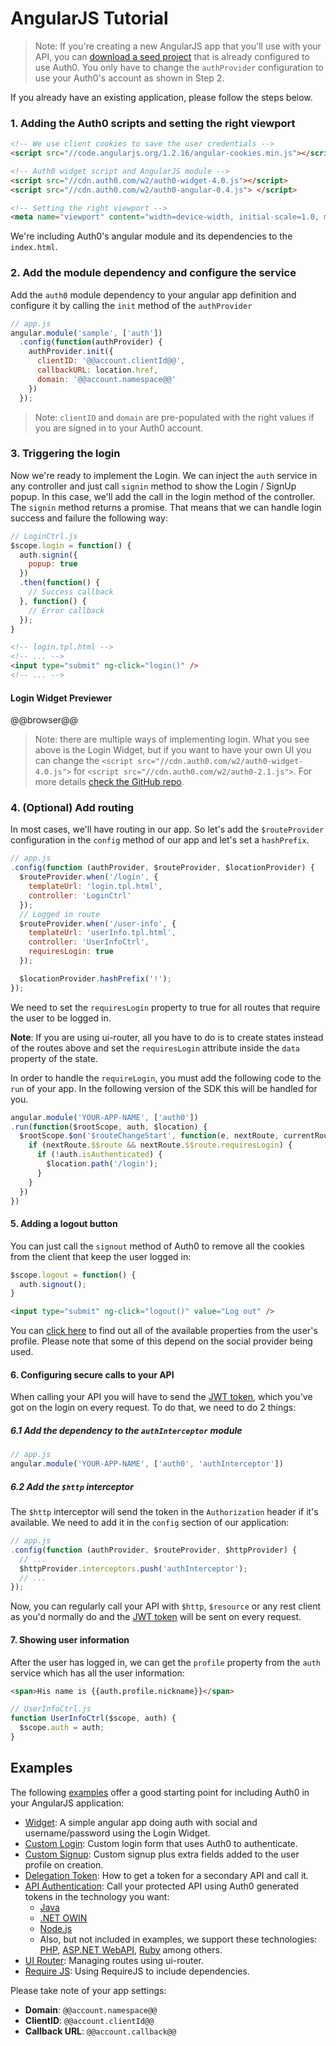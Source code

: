 # AngularJS Tutorial

> Note: If you're creating a new AngularJS app that you'll use with your API, you can [download a seed project](https://github.com/auth0/auth0-angular-api-sample/archive/gh-pages.zip) that is already configured to use Auth0. You only have to change the `authProvider` configuration to use your Auth0's account as shown in Step 2.

If you already have an existing application, please follow the steps below.

### 1. Adding the Auth0 scripts and setting the right viewport

```html
<!-- We use client cookies to save the user credentials -->
<script src="//code.angularjs.org/1.2.16/angular-cookies.min.js"></script>

<!-- Auth0 widget script and AngularJS module -->
<script src="//cdn.auth0.com/w2/auth0-widget-4.0.js"></script>
<script src="//cdn.auth0.com/w2/auth0-angular-0.4.js"> </script>

<!-- Setting the right viewport -->
<meta name="viewport" content="width=device-width, initial-scale=1.0, maximum-scale=1.0, user-scalable=no" />
```

We're including Auth0's angular module and its dependencies to the `index.html`.

### 2. Add the module dependency and configure the service

Add the `auth0` module dependency to your angular app definition and configure it by calling the `init` method of the `authProvider`

```js
// app.js
angular.module('sample', ['auth'])
  .config(function(authProvider) {
    authProvider.init({
      clientID: '@@account.clientId@@',
      callbackURL: location.href,
      domain: '@@account.namespace@@'
    })
  });
```

> Note: `clientID` and `domain` are pre-populated with the right values if you are signed in to your Auth0 account.


### 3. Triggering the login

Now we're ready to implement the Login. We can inject the `auth` service in any controller and just call `signin` method to show the Login / SignUp popup. In this case, we'll add the call in the login method of the controller. The `signin` method returns a promise. That means that we can handle login success and failure the following way:

```js
// LoginCtrl.js
$scope.login = function() {
  auth.signin({
    popup: true
  })
  .then(function() {
    // Success callback
  }, function() {
    // Error callback
  });
}
```

```html
<!-- login.tpl.html -->
<!-- ... -->
<input type="submit" ng-click="login()" />
<!-- ... -->
```

#### Login Widget Previewer

@@browser@@

> Note: there are multiple ways of implementing login. What you see above is the Login Widget, but if you want to have your own UI you can change the `<script src="//cdn.auth0.com/w2/auth0-widget-4.0.js">` for `<script src="//cdn.auth0.com/w2/auth0-2.1.js">`. For more details [check the GitHub repo](https://github.com/auth0/auth0-angular#with-your-own-ui).

### 4. (Optional) Add routing

In most cases, we'll have routing in our app. So let's add the `$routeProvider` configuration in the `config` method of our app and let's set a `hashPrefix`.

```js
// app.js
.config(function (authProvider, $routeProvider, $locationProvider) {
  $routeProvider.when('/login', {
    templateUrl: 'login.tpl.html',
    controller: 'LoginCtrl'
  });
  // Logged in route
  $routeProvider.when('/user-info', {
    templateUrl: 'userInfo.tpl.html',
    controller: 'UserInfoCtrl',
    requiresLogin: true
  });

  $locationProvider.hashPrefix('!');
});
```

We need to set the `requiresLogin` property to true for all routes that require the user to be logged in.

__Note__: If you are using ui-router, all you have to do is to create states instead of the routes above and set the `requiresLogin` attribute inside the `data` property of the state.

In order to handle the `requireLogin`, you must add the following code to the `run` of your app. In the following version of the SDK this will be handled for you.

```js
angular.module('YOUR-APP-NAME', ['auth0'])
.run(function($rootScope, auth, $location) {
  $rootScope.$on('$routeChangeStart', function(e, nextRoute, currentRoute) {
    if (nextRoute.$$route && nextRoute.$$route.requiresLogin) {
      if (!auth.isAuthenticated) {
        $location.path('/login');
      }
    }
  })
})
```

#### 5. Adding a logout button

You can just call the `signout` method of Auth0 to remove all the cookies from the client that keep the user logged in:

```js
$scope.logout = function() {
  auth.signout();
}
```

```html
<input type="submit" ng-click="logout()" value="Log out" />
```

You can [click here](https://docs.auth0.com/user-profile) to find out all of the available properties from the user's profile. Please note that some of this depend on the social provider being used.

#### 6. Configuring secure calls to your API

When calling your API you will have to send the [JWT token](https://docs.auth0.com/jwt), which you've got on the login on every request. To do that, we need to do 2 things:

##### 6.1 Add the dependency to the `authInterceptor` module

```js
// app.js
angular.module('YOUR-APP-NAME', ['auth0', 'authInterceptor'])
```

##### 6.2 Add the `$http` interceptor

The `$http` interceptor will send the token in the `Authorization` header if it's available. We need to add it in the `config` section of our application:


```js
// app.js
.config(function (authProvider, $routeProvider, $httpProvider) {
  // ...
  $httpProvider.interceptors.push('authInterceptor');
  // ...
});
```

Now, you can regularly call your API with `$http`, `$resource` or any rest client as you'd normally do and the [JWT token](https://docs.auth0.com/jwt) will be sent on every request.

#### 7. Showing user information

After the user has logged in, we can get the `profile` property from the `auth` service which has all the user information:

```html
<span>His name is {{auth.profile.nickname}}</span>
```

```js
// UserInfoCtrl.js
function UserInfoCtrl($scope, auth) {
  $scope.auth = auth;
}
```

## Examples

The following [examples](https://github.com/auth0/auth0-angular/tree/master/examples) offer a good starting point for including Auth0 in your AngularJS application:

 * [Widget](https://github.com/auth0/auth0-angular/tree/master/examples/widget): A simple angular app doing auth with social and username/password using the Login Widget.
 * [Custom Login](https://github.com/auth0/auth0-angular/tree/master/examples/custom-login): Custom login form that uses Auth0 to authenticate.
 * [Custom Signup](https://github.com/auth0/auth0-angular/tree/master/examples/custom-signup): Custom signup plus extra fields added to the user profile on creation.
 * [Delegation Token](https://github.com/auth0/auth0-angular/tree/master/examples/delegation-token): How to get a token for a secondary API and call it.
 * [API Authentication](https://github.com/auth0/auth0-angular/tree/master/examples/api-authentication): Call your protected API using Auth0 generated tokens in the technology you want:
    * [Java](https://github.com/auth0/auth0-angular/tree/master/examples/api-authentication/java)
    * [.NET OWIN](https://github.com/auth0/auth0-angular/tree/master/examples/api-authentication/aspnet-owin)
    * [Node.js](https://github.com/auth0/auth0-angular/tree/master/examples/api-authentication/nodejs)
    * Also, but not included in examples, we support these technologies: [PHP](phpapi-tutorial), [ASP.NET WebAPI](aspnetwebapi-tutorial), [Ruby](rubyapi-tutorial) among others.
 * [UI Router](https://github.com/auth0/auth0-angular/tree/master/examples/ui-router): Managing routes using ui-router.
 * [Require JS](https://github.com/auth0/auth0-angular/tree/master/examples/requirejs): Using RequireJS to include dependencies.

Please take note of your app settings:

* __Domain__: `@@account.namespace@@`
* __ClientID__: `@@account.clientId@@`
* __Callback URL__: `@@account.callback@@`

